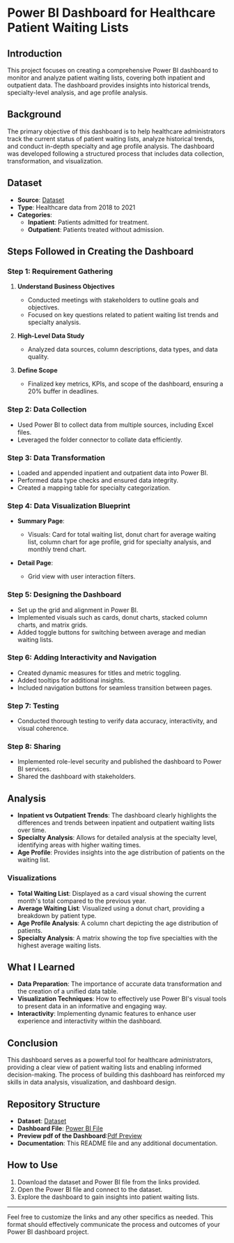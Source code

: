 # **Power BI Dashboard for Healthcare Patient Waiting Lists**

## Introduction
This project focuses on creating a comprehensive Power BI dashboard to monitor and analyze patient waiting lists, covering both inpatient and outpatient data. The dashboard provides insights into historical trends, specialty-level analysis, and age profile analysis.

## Background
The primary objective of this dashboard is to help healthcare administrators track the current status of patient waiting lists, analyze historical trends, and conduct in-depth specialty and age profile analysis. The dashboard was developed following a structured process that includes data collection, transformation, and visualization.

## Dataset
- **Source**: [Dataset](https://github.com/noblebenn/powerbi/tree/72524c17cc37aa1d304538f284a93333a140c701/Patient%20Wait%20List/Data)
- **Type**: Healthcare data from 2018 to 2021
- **Categories**:
  - **Inpatient**: Patients admitted for treatment.
  - **Outpatient**: Patients treated without admission.

## Steps Followed in Creating the Dashboard

### Step 1: Requirement Gathering
1. **Understand Business Objectives**
   - Conducted meetings with stakeholders to outline goals and objectives.
   - Focused on key questions related to patient waiting list trends and specialty analysis.

2. **High-Level Data Study**
   - Analyzed data sources, column descriptions, data types, and data quality.

3. **Define Scope**
   - Finalized key metrics, KPIs, and scope of the dashboard, ensuring a 20% buffer in deadlines.

### Step 2: Data Collection
- Used Power BI to collect data from multiple sources, including Excel files.
- Leveraged the folder connector to collate data efficiently.

### Step 3: Data Transformation
- Loaded and appended inpatient and outpatient data into Power BI.
- Performed data type checks and ensured data integrity.
- Created a mapping table for specialty categorization.

### Step 4: Data Visualization Blueprint
- **Summary Page**:
  - Visuals: Card for total waiting list, donut chart for average waiting list, column chart for age profile, grid for specialty analysis, and monthly trend chart.
  
- **Detail Page**:
  - Grid view with user interaction filters.

### Step 5: Designing the Dashboard
- Set up the grid and alignment in Power BI.
- Implemented visuals such as cards, donut charts, stacked column charts, and matrix grids.
- Added toggle buttons for switching between average and median waiting lists.

### Step 6: Adding Interactivity and Navigation
- Created dynamic measures for titles and metric toggling.
- Added tooltips for additional insights.
- Included navigation buttons for seamless transition between pages.

### Step 7: Testing
- Conducted thorough testing to verify data accuracy, interactivity, and visual coherence.

### Step 8: Sharing
- Implemented role-level security and published the dashboard to Power BI services.
- Shared the dashboard with stakeholders.

## Analysis
- **Inpatient vs Outpatient Trends**: The dashboard clearly highlights the differences and trends between inpatient and outpatient waiting lists over time.
- **Specialty Analysis**: Allows for detailed analysis at the specialty level, identifying areas with higher waiting times.
- **Age Profile**: Provides insights into the age distribution of patients on the waiting list.

### Visualizations
- **Total Waiting List**: Displayed as a card visual showing the current month's total compared to the previous year.
- **Average Waiting List**: Visualized using a donut chart, providing a breakdown by patient type.
- **Age Profile Analysis**: A column chart depicting the age distribution of patients.
- **Specialty Analysis**: A matrix showing the top five specialties with the highest average waiting lists.

## What I Learned
- **Data Preparation**: The importance of accurate data transformation and the creation of a unified data table.
- **Visualization Techniques**: How to effectively use Power BI's visual tools to present data in an informative and engaging way.
- **Interactivity**: Implementing dynamic features to enhance user experience and interactivity within the dashboard.

## Conclusion
This dashboard serves as a powerful tool for healthcare administrators, providing a clear view of patient waiting lists and enabling informed decision-making. The process of building this dashboard has reinforced my skills in data analysis, visualization, and dashboard design.

## Repository Structure
- **Dataset**: [Dataset](https://github.com/noblebenn/powerbi/tree/72524c17cc37aa1d304538f284a93333a140c701/Patient%20Wait%20List/Data)
- **Dashboard File**: [Power BI File](https://github.com/noblebenn/powerbi/blob/c1c9fbf95cfad802e82df1c2962a4dc839c9c90d/Patient%20Wait%20List/project.pbix)
- **Preview pdf of the Dashboard**:[Pdf Preview](https://github.com/noblebenn/powerbi/blob/b9777dd863c2136236769454b417fac21d97e9af/Patient%20Wait%20List/Wait%20List%20Comparison.pdf)
- **Documentation**: This README file and any additional documentation.

## How to Use
1. Download the dataset and Power BI file from the links provided.
2. Open the Power BI file and connect to the dataset.
3. Explore the dashboard to gain insights into patient waiting lists.

---

Feel free to customize the links and any other specifics as needed. This format should effectively communicate the process and outcomes of your Power BI dashboard project.

